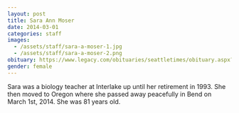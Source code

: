 ```yaml
---
layout: post
title: Sara Ann Moser
date: 2014-03-01
categories: staff
images:
  - /assets/staff/sara-a-moser-1.jpg
  - /assets/staff/sara-a-moser-2.png
obituary: https://www.legacy.com/obituaries/seattletimes/obituary.aspx?n=sara-ann-moser-archibald&pid=170097686
gender: female
---
```

Sara was a biology teacher at Interlake up until her retirement in 1993. She then moved to Oregon where she passed away peacefully in Bend on March 1st, 2014. She was 81 years old.
